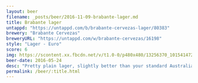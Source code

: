```yaml
---
layout: beer
filename: _posts/beer/2016-11-09-brabante-lager.md
title: Brabante lager
untappd: "https://untappd.com/b/brabante-cervezas-lager/80383"
brewery: "Brabante Cervezas"
breweryURL: "https://untappd.com/w/brabante-cervezas/16198"
style: "Lager - Euro"
score: 6
img: https://scontent.xx.fbcdn.net/v/t1.0-0/p480x480/13256370_10154147278128745_521618674616706499_n.jpg?oh=e9e6894568ba27c3ca28a8571a73e232&oe=592027F7
beer-date: 2016-05-24
desc: "Pretty plain lager, slightly better than your standard Australian beers"
permalink: /beer/:title.html
---
```


